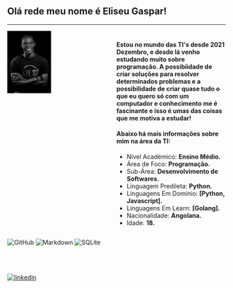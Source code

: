 ## Olá rede meu nome é **Eliseu Gaspar**!

---

<div style="display: flex; justify-content: space-between;">
    <div style="flex: 1;">
        <img src="photo.jpg"  style="width: 40%;"/>
    </div>
    <div style="flex: 1;">
    	<h3></h3>
    	<h4>Estou no mundo das TI's desde 2021 Dezembro, e desde lá venho estudando muito sobre programação. A possibiidade de criar soluções para resolver determinados problemas e a possibilidade de criar quase tudo o que eu quero só com um computador e conhecimento me é fascinante e isso é umas das coisas que me motiva a estudar!</h4>
    	<h4>Abaixo há mais informações sobre mim na área da TI:</h4>
    	<ul>
    		<li>Nível Académico: <b>Ensino Médio.</b></li>
    		<li>Área de Foco: <b>Programação.</b></li>
    		<li>Sub-Área: <b>Desenvolvimento de Softwares.</b></li>
    		<li>Linguagem Predileta: <b>Python.</b></li>
    		<li>Linguagens Em Domínio: <b>[Python, Javascript].</b></li>
    		<li>Linguagens Em Learn: <b>[Golang].</b></li>
    		<li>Nacionalidade: <b>Angolana.</b></li>
    		<li>Idade: <b>18.</b></li>
    	<ul>
    </div>
</div>
            
![GitHub](https://img.shields.io/badge/-GitHub-05122A?style=flat&logo=github)
![Markdown](https://img.shields.io/badge/-Markdown-05122A?style=flat&logo=markdown)
![SQLite](https://img.shields.io/badge/-SQLite-05122A?style=flat&logo=sqlite)

<br><br>

<a href="https://www.linkedin.com/in/eliseu-gaspar-gon%C3%A7alves/" target="_blank">
  <img align="center" src="https://img.shields.io/badge/-@EliseuGaspar-05122A?style=flat&logo=linkedin" alt="linkedin"/>
</a>
